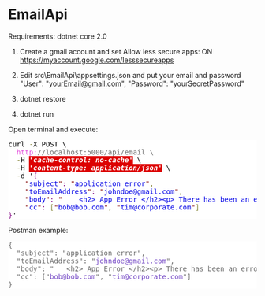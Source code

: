 # EmailApi
Requirements: dotnet core 2.0

1) Create a gmail account and set Allow less secure apps: ON 
https://myaccount.google.com/lesssecureapps 
2) Edit src\EmailApi\appsettings.json and put your email and password
  "User": "yourEmail@gmail.com",
  "Password": "yourSecretPassword"

3) dotnet restore
4) dotnet run

Open terminal and execute:
<pre style='color:#000000;background:#ffffff;'>curl <span style='color:#808030; '>-</span>X POST \
<span style='color:#e34adc; '>&#xa0;&#xa0;http:</span><span style='color:#696969; '>//localhost:5000/api/email \</span>
  <span style='color:#808030; '>-</span>H <span style='color:#ffffff; background:#dd0000; font-weight:bold; font-style:italic; '>'cache-control: no-cache'</span> \
  <span style='color:#808030; '>-</span>H <span style='color:#ffffff; background:#dd0000; font-weight:bold; font-style:italic; '>'content-type: application/json'</span> \
  <span style='color:#808030; '>-</span>d '<span style='color:#800080; '>{</span>
	<span style='color:#800000; '>"</span><span style='color:#0000e6; '>subject</span><span style='color:#800000; '>"</span><span style='color:#800080; '>:</span> <span style='color:#800000; '>"</span><span style='color:#0000e6; '>application error</span><span style='color:#800000; '>"</span><span style='color:#808030; '>,</span>
	<span style='color:#800000; '>"</span><span style='color:#0000e6; '>toEmailAddress</span><span style='color:#800000; '>"</span><span style='color:#800080; '>:</span> <span style='color:#800000; '>"</span><span style='color:#0000e6; '>johndoe@gmail.com</span><span style='color:#800000; '>"</span><span style='color:#808030; '>,</span>
	<span style='color:#800000; '>"</span><span style='color:#0000e6; '>body</span><span style='color:#800000; '>"</span><span style='color:#800080; '>:</span> <span style='color:#800000; '>"</span><span style='color:#0000e6; '>	&lt;h2> App Error &lt;/h2>&lt;p> There has been an error processing your Request &lt;/p>&lt;p> Internal Error.. &lt;/p></span><span style='color:#800000; '>"</span><span style='color:#808030; '>,</span>
	<span style='color:#800000; '>"</span><span style='color:#0000e6; '>cc</span><span style='color:#800000; '>"</span><span style='color:#800080; '>:</span> <span style='color:#808030; '>[</span><span style='color:#800000; '>"</span><span style='color:#0000e6; '>bob@bob.com</span><span style='color:#800000; '>"</span><span style='color:#808030; '>,</span> <span style='color:#800000; '>"</span><span style='color:#0000e6; '>tim@corporate.com</span><span style='color:#800000; '>"</span><span style='color:#808030; '>]</span>
<span style='color:#800080; '>}</span>'
</pre>

Postman example:
<pre style='color:#000000;background:#ffffff;'><span style='color:#696969; '>{</span>
<span style='color:#696969; '>	"subject": "application error",</span>
<span style='color:#696969; '>	"toEmailAddress": "</span><span style='color:#7144c4; '>johndoe@gmail.com</span><span style='color:#696969; '>",</span>
<span style='color:#696969; '>	"body": "	&lt;h2> App Error &lt;/h2>&lt;p> There has been an error processing your Request &lt;/p>&lt;p> Internal Error.. &lt;/p>",</span>
<span style='color:#696969; '>	"cc": ["</span><span style='color:#7144c4; '>bob@bob.com</span><span style='color:#696969; '>", "</span><span style='color:#7144c4; '>tim@corporate.com</span><span style='color:#696969; '>"]</span>
<span style='color:#696969; '>}</span>
</pre>
